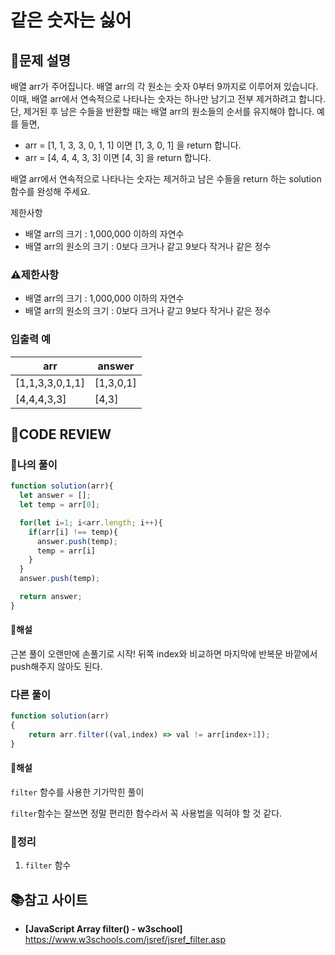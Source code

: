 # 같은 숫자는 싫어

## **📝문제 설명**

배열 arr가 주어집니다. 배열 arr의 각 원소는 숫자 0부터 9까지로 이루어져 있습니다. 이때, 배열 arr에서 연속적으로 나타나는 숫자는 하나만 남기고 전부 제거하려고 합니다. 단, 제거된 후 남은 수들을 반환할 때는 배열 arr의 원소들의 순서를 유지해야 합니다. 예를 들면,

- arr = [1, 1, 3, 3, 0, 1, 1] 이면 [1, 3, 0, 1] 을 return 합니다.
- arr = [4, 4, 4, 3, 3] 이면 [4, 3] 을 return 합니다.

배열 arr에서 연속적으로 나타나는 숫자는 제거하고 남은 수들을 return 하는 solution 함수를 완성해 주세요.

제한사항
- 배열 arr의 크기 : 1,000,000 이하의 자연수
- 배열 arr의 원소의 크기 : 0보다 크거나 같고 9보다 작거나 같은 정수

### **⚠제한사항**

- 배열 arr의 크기 : 1,000,000 이하의 자연수
- 배열 arr의 원소의 크기 : 0보다 크거나 같고 9보다 작거나 같은 정수

### **입출력 예**

| arr             | answer    |
| --------------- | --------- |
| [1,1,3,3,0,1,1] | [1,3,0,1] |
| [4,4,4,3,3]     | [4,3]     |

## **🧐CODE REVIEW**

### **🧾나의 풀이**

```js
function solution(arr){
  let answer = [];
  let temp = arr[0];

  for(let i=1; i<arr.length; i++){
    if(arr[i] !== temp){
      answer.push(temp);
      temp = arr[i]
    }
  }
  answer.push(temp);

  return answer;
}
```

#### **📝해설**

근본 풀이 오랜만에 손풀기로 시작!
뒤쪽 index와 비교하면 마지막에 반복문 바깥에서 push해주지 않아도 된다.

### **다른 풀이**

```js
function solution(arr)
{
    return arr.filter((val,index) => val != arr[index+1]);
}
```

#### **📝해설**

`filter` 함수를 사용한 기가막힌 풀이

`filter`함수는 잘쓰면 정말 편리한 함수라서 꼭 사용법을 익혀야 할 것 같다.

### **🔖정리**

1. `filter` 함수

## 📚참고 사이트

- **[JavaScript Array filter() - w3school]**<br/>
https://www.w3schools.com/jsref/jsref_filter.asp
